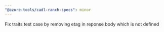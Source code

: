 ```yaml
---
"@azure-tools/cadl-ranch-specs": minor
---
```


Fix traits test case by removing etag in reponse body which is not defined
